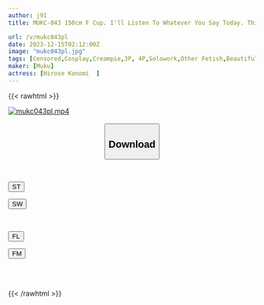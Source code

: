```yaml
---
author: j91
title: MUKC-043 150cm F Cup. I'll Listen To Whatever You Say Today. This Cosplay Girl Is On Sale. Exclusive Konomi Hirose

url: /v/mukc043pl
date: 2023-12-15T02:12:00Z
image: "mukc043pl.jpg"
tags: [Censored,Cosplay,Creampie,3P, 4P,Solowork,Other Fetish,Beautiful Girl	 ]
maker: [Muku]
actress: [Hirose Konomi  ]
---
```



{{< rawhtml >}}

<div class="video" data-videoid="rB0x2X8YMjsg8L">
    <a href="javascript:;">
        <img src="/v/mukc043pl/mukc043pl.jpg" width="WIDTH" height="HEIGHT" alt="mukc043pl.mp4" loading="lazy">
    </a>
</div>

<script type="text/javascript" src="https://j91.asia/asset/on-demand-st.js"></script>

<br>
  <link rel="stylesheet" href="https://j91.asia/asset/bs5.css">
  
  <center>
  <button class="btn btn-primary" type="button" data-bs-toggle="collapse" data-bs-target=".multi-collapse" aria-expanded="false" aria-controls="multiCollapseExample1 multiCollapseExample2"><h2>Download</h2></button></center>
</p>
<div class="row">
  <div class="col">
    <div class="collapse multi-collapse" id="multiCollapseExample1">
      <div class="card card-body">
	      	      <br>
<div class="buttons">  
<p><a href="https://streamtape.to/v/rB0x2X8YMjsg8L" target="_blank"><button class="btn-hover color-3"><i class="fa fa-download"></i> ST</button></a></p>
<p><a href="https://flaswish.com/fnm4knh8ntpb" target="_blank"><button class="btn-hover color-2"><i class="fa fa-download"></i> SW</button></a></p></div>
    </div>
  </div>
</div>
  <div class="col">
    <div class="collapse multi-collapse" id="multiCollapseExample2">
      <div class="card card-body">
	      <br>
<div class="buttons">
<p><a href="javascript:;" target="_blank"><button class="btn-hover color-9"><i class="fa fa-download"></i> FL</button></a></p>
<p><a href="javascript:;" target="_blank"><button class="btn-hover color-8"><i class="fa fa-download"></i> FM</button></a></p></div>
<br><br>
      </div>
    </div>
  </div>
</div>

{{< /rawhtml >}}